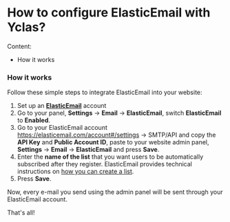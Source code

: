 # How to configure ElasticEmail with Yclas?
Content:
-   How it works


### How it works

Follow these simple steps to integrate ElasticEmail into your website:

1.  Set up an  **[ElasticEmail](https://j.mp/elasticemailoc)**  account
2.  Go to your panel,  **Settings**  ->  **Email**  ->  **ElasticEmail**, switch  **ElasticEmail**  to  **Enabled**.
3.  Go to your ElasticEmail account https://elasticemail.com/account#/settings -> SMTP/API and copy the  **API Key**  and  **Public Account ID**, paste to your website admin panel,  **Settings**  ->  **Email**  ->  **ElasticEmail**  and press  **Save**.
4.  Enter the  **name of the list**  that you want users to be automatically subscribed after they register. ElasticEmail provides technical instructions on  [how you can create a list](https://api.elasticemail.com/public/help#List_Add).
5.  Press  **Save**.

Now, every e-mail you send using the admin panel will be sent through your ElasticEmail account.

That's all!
